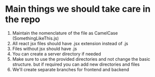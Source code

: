 # Main things we should take care in the repo

1. Maintain the nomenclature of the file as CamelCase (SomethingLikeThis.js)
2. All react jsx files should have .jsx extension instead of .js
3. Files without jsx should have .js
4. You can create a server directory if needed 
5. Make sure to use the provided directories and not change the basic structure. but if required you can add new directories and files
6. We'll create separate branches for frontend and backend 
